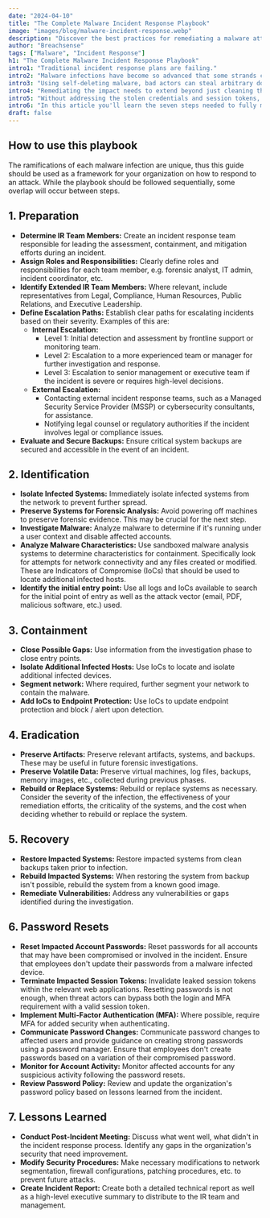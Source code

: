 ```yaml
---
date: "2024-04-10"
title: "The Complete Malware Incident Response Playbook"
image: "images/blog/malware-incident-response.webp"
description: "Discover the best practices for remediating a malware attack. Learn the seven steps to mitigate the impact of a malware incident."
author: "Breachsense"
tags: ["Malware", "Incident Response"]
h1: "The Complete Malware Incident Response Playbook"
intro1: "Traditional incident response plans are failing."
intro2: "Malware infections have become so advanced that some strands can infect a machine undetected, siphon sensitive information and then remove itself in seconds."
intro3: "Using self-deleting malware, bad actors can steal arbitrary documents, credit card details, credentials and session tokens and then launch a ransomware attack on top of that."
intro4: "Remediating the impact needs to extend beyond just cleaning the infected devices."
intro5: "Without addressing the stolen credentials and session tokens, criminals can still bypass MFA, access critical systems, and steal data."
intro6: "In this article you'll learn the seven steps needed to fully mitigate malware attacks."
draft: false
---
```

## How to use this playbook

The ramifications of each malware infection are unique, thus this guide should be used as a framework for your organization on how to respond to an attack. While the playbook should be followed sequentially, some overlap will occur between steps.

## 1. Preparation
    
    
  - **Determine IR Team Members:** Create an incident response team responsible for leading the assessment, containment, and mitigation efforts during an incident.
  - **Assign Roles and Responsibilities:** Clearly define roles and responsibilities for each team member, e.g. forensic analyst, IT admin, incident coordinator, etc.
  - **Identify Extended IR Team Members:** Where relevant, include representatives from Legal, Compliance, Human Resources, Public Relations, and Executive Leadership.
  - **Define Escalation Paths:** Establish clear paths for escalating incidents based on their severity. Examples of this are: 
    - **Internal Escalation:**
      - Level 1: Initial detection and assessment by frontline support or monitoring team.
      - Level 2: Escalation to a more experienced team or manager for further investigation and response.
      - Level 3: Escalation to senior management or executive team if the incident is severe or requires high-level decisions.
    - **External Escalation:**
      - Contacting external incident response teams, such as a Managed Security Service Provider (MSSP) or cybersecurity consultants, for assistance.
      - Notifying legal counsel or regulatory authorities if the incident involves legal or compliance issues.
  - **Evaluate and Secure Backups:** Ensure critical system backups are secured and accessible in the event of an incident.

## 2. Identification

  - **Isolate Infected Systems:** Immediately isolate infected systems from the network to prevent further spread.
  - **Preserve Systems for Forensic Analysis:** Avoid powering off machines to preserve forensic evidence. This may be crucial for the next step.
  - **Investigate Malware:** Analyze malware to determine if it's running under a user context and disable affected accounts.
  - **Analyze Malware Characteristics:** Use sandboxed malware analysis systems to determine characteristics for containment. Specifically look for attempts for network connectivity and any files created or modified. These are Indicators of Compromise (IoCs) that should be used to locate additional infected hosts.
  - **Identify the initial entry point:** Use all logs and IoCs available to search for the initial point of entry as well as the attack vector (email, PDF, malicious software, etc.) used.

## 3. Containment
  - **Close Possible Gaps:** Use information from the investigation phase to close entry points.
  - **Isolate Additional Infected Hosts:** Use IoCs to locate and isolate additional infected devices.
  - **Segment network:** Where required, further segment your network to contain the malware.
  - **Add IoCs to Endpoint Protection:** Use IoCs to update endpoint protection and block / alert upon detection.

## 4. Eradication
  - **Preserve Artifacts:** Preserve relevant artifacts, systems, and backups. These may be useful in future forensic investigations.
  - **Preserve Volatile Data:** Preserve virtual machines, log files, backups, memory images, etc., collected during previous phases.
  - **Rebuild or Replace Systems:** Rebuild or replace systems as necessary. Consider the severity of the infection, the effectiveness of your remediation efforts, the criticality of the systems, and the cost when deciding whether to rebuild or replace the system.

## 5. Recovery
  - **Restore Impacted Systems:** Restore impacted systems from clean backups taken prior to infection.
  - **Rebuild Impacted Systems:** When restoring the system from backup isn't possible, rebuild the system from a known good image.
  - **Remediate Vulnerabilities:** Address any vulnerabilities or gaps identified during the investigation.

## 6. Password Resets
  - **Reset Impacted Account Passwords:** Reset passwords for all accounts that may have been compromised or involved in the incident. Ensure that employees don't update their passwords from a malware infected device.
  - **Terminate Impacted Session Tokens:** Invalidate leaked session tokens within the relevant web applications. Resetting passwords is not enough, when threat actors can bypass both the login and MFA requirement with a valid session token.
  - **Implement Multi-Factor Authentication (MFA):** Where possible, require MFA for added security when authenticating.
  - **Communicate Password Changes:** Communicate password changes to affected users and provide guidance on creating strong passwords using a password manager. Ensure that employees don't create passwords based on a variation of their compromised password.
  - **Monitor for Account Activity:** Monitor affected accounts for any suspicious activity following the password resets.
  - **Review Password Policy:** Review and update the organization's password policy based on lessons learned from the incident.

## 7. Lessons Learned
  - **Conduct Post-Incident Meeting:** Discuss what went well, what didn't in the incident response process. Identify any gaps in the organization's security that need improvement.
  - **Modify Security Procedures:** Make necessary modifications to network segmentation, firewall configurations, patching procedures, etc. to prevent future attacks.
  - **Create Incident Report:** Create both a detailed technical report as well as a high-level executive summary to distribute to the IR team and management.
